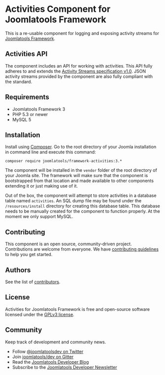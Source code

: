 # Activities Component for Joomlatools Framework

This is a re-usable component for logging and exposing activity streams for [Joomlatools Framework].

## Activities API

The component includes an API for working with activities. This API fully adheres to and extends the [Activity Streams
specification v1.0](http://activitystrea.ms/specs/json/1.0/). JSON activity streams provided by the component are also
fully compliant with the standard.

## Requirements

- Joomlatools Framework 3
- PHP 5.3 or newer
- MySQL 5

## Installation

Install using [Composer](https://getcomposer.org/). Go to the root directory of your Joomla installation in command line and execute this command:

```
composer require joomlatools/framework-activities:3.*
```

The component will be installed in the `vendor` folder of the root directory of your Joomla site. The framework will make sure that the component is bootstrapped from that location and made available to other components extending it or just making
use of it.

Out of the box, the component will attempt to store activities in a database table named `activities`. An
SQL dump file may be found under the `/resources/install` directory for creating this database table. This database
needs to be manually created for the component to function properly. At the moment we only support MySQL.

## Contributing

This component is an open source, community-driven project. Contributions are welcome from everyone. 
We have [contributing guidelines](CONTRIBUTING.md) to help you get started.

## Authors

See the list of [contributors](https://github.com/joomlatools/joomlatools-framework-activities/contributors).

## License

Activities for Joomlatools Framework is free and open-source software licensed under the [GPLv3 license](LICENSE.txt).

## Community

Keep track of development and community news.

* Follow [@joomlatoolsdev on Twitter](https://twitter.com/joomlatoolsdev)
* Join [joomlatools/dev on Gitter](http://gitter.im/joomlatools/dev)
* Read the [Joomlatools Developer Blog](https://www.joomlatools.com/developer/blog/)
* Subscribe to the [Joomlatools Developer Newsletter](https://www.joomlatools.com/developer/newsletter/)

[Joomlatools Framework]: http://www.joomlatools.com/developer/framework/
